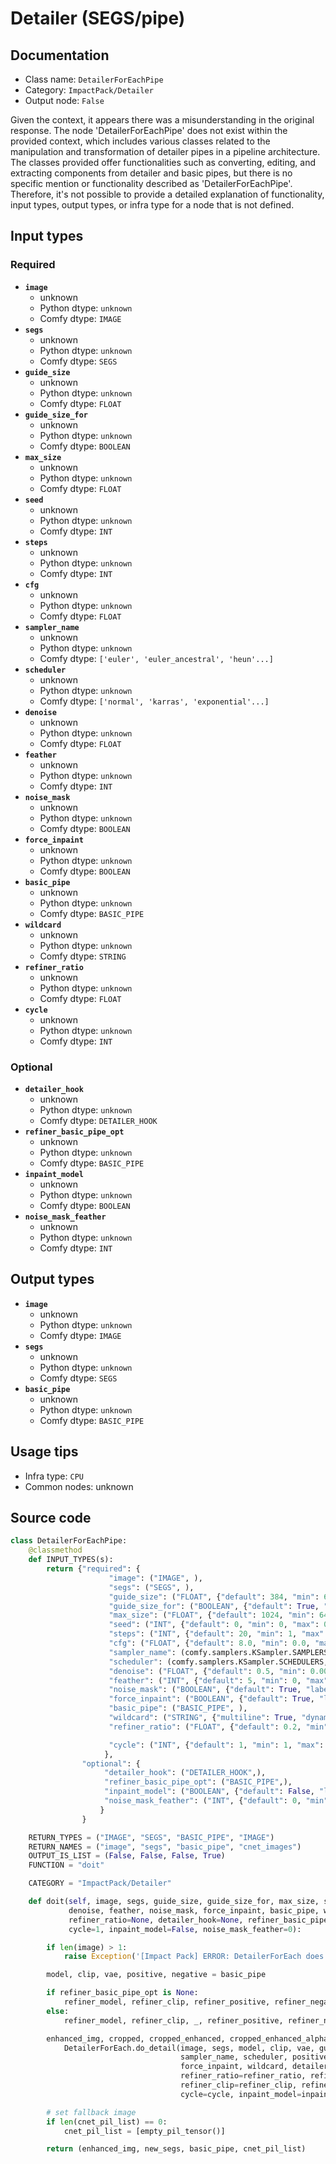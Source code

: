 # Detailer (SEGS/pipe)
## Documentation
- Class name: `DetailerForEachPipe`
- Category: `ImpactPack/Detailer`
- Output node: `False`

Given the context, it appears there was a misunderstanding in the original response. The node 'DetailerForEachPipe' does not exist within the provided context, which includes various classes related to the manipulation and transformation of detailer pipes in a pipeline architecture. The classes provided offer functionalities such as converting, editing, and extracting components from detailer and basic pipes, but there is no specific mention or functionality described as 'DetailerForEachPipe'. Therefore, it's not possible to provide a detailed explanation of functionality, input types, output types, or infra type for a node that is not defined.
## Input types
### Required
- **`image`**
    - unknown
    - Python dtype: `unknown`
    - Comfy dtype: `IMAGE`
- **`segs`**
    - unknown
    - Python dtype: `unknown`
    - Comfy dtype: `SEGS`
- **`guide_size`**
    - unknown
    - Python dtype: `unknown`
    - Comfy dtype: `FLOAT`
- **`guide_size_for`**
    - unknown
    - Python dtype: `unknown`
    - Comfy dtype: `BOOLEAN`
- **`max_size`**
    - unknown
    - Python dtype: `unknown`
    - Comfy dtype: `FLOAT`
- **`seed`**
    - unknown
    - Python dtype: `unknown`
    - Comfy dtype: `INT`
- **`steps`**
    - unknown
    - Python dtype: `unknown`
    - Comfy dtype: `INT`
- **`cfg`**
    - unknown
    - Python dtype: `unknown`
    - Comfy dtype: `FLOAT`
- **`sampler_name`**
    - unknown
    - Python dtype: `unknown`
    - Comfy dtype: `['euler', 'euler_ancestral', 'heun'...]`
- **`scheduler`**
    - unknown
    - Python dtype: `unknown`
    - Comfy dtype: `['normal', 'karras', 'exponential'...]`
- **`denoise`**
    - unknown
    - Python dtype: `unknown`
    - Comfy dtype: `FLOAT`
- **`feather`**
    - unknown
    - Python dtype: `unknown`
    - Comfy dtype: `INT`
- **`noise_mask`**
    - unknown
    - Python dtype: `unknown`
    - Comfy dtype: `BOOLEAN`
- **`force_inpaint`**
    - unknown
    - Python dtype: `unknown`
    - Comfy dtype: `BOOLEAN`
- **`basic_pipe`**
    - unknown
    - Python dtype: `unknown`
    - Comfy dtype: `BASIC_PIPE`
- **`wildcard`**
    - unknown
    - Python dtype: `unknown`
    - Comfy dtype: `STRING`
- **`refiner_ratio`**
    - unknown
    - Python dtype: `unknown`
    - Comfy dtype: `FLOAT`
- **`cycle`**
    - unknown
    - Python dtype: `unknown`
    - Comfy dtype: `INT`
### Optional
- **`detailer_hook`**
    - unknown
    - Python dtype: `unknown`
    - Comfy dtype: `DETAILER_HOOK`
- **`refiner_basic_pipe_opt`**
    - unknown
    - Python dtype: `unknown`
    - Comfy dtype: `BASIC_PIPE`
- **`inpaint_model`**
    - unknown
    - Python dtype: `unknown`
    - Comfy dtype: `BOOLEAN`
- **`noise_mask_feather`**
    - unknown
    - Python dtype: `unknown`
    - Comfy dtype: `INT`
## Output types
- **`image`**
    - unknown
    - Python dtype: `unknown`
    - Comfy dtype: `IMAGE`
- **`segs`**
    - unknown
    - Python dtype: `unknown`
    - Comfy dtype: `SEGS`
- **`basic_pipe`**
    - unknown
    - Python dtype: `unknown`
    - Comfy dtype: `BASIC_PIPE`
## Usage tips
- Infra type: `CPU`
- Common nodes: unknown


## Source code
```python
class DetailerForEachPipe:
    @classmethod
    def INPUT_TYPES(s):
        return {"required": {
                      "image": ("IMAGE", ),
                      "segs": ("SEGS", ),
                      "guide_size": ("FLOAT", {"default": 384, "min": 64, "max": nodes.MAX_RESOLUTION, "step": 8}),
                      "guide_size_for": ("BOOLEAN", {"default": True, "label_on": "bbox", "label_off": "crop_region"}),
                      "max_size": ("FLOAT", {"default": 1024, "min": 64, "max": nodes.MAX_RESOLUTION, "step": 8}),
                      "seed": ("INT", {"default": 0, "min": 0, "max": 0xffffffffffffffff}),
                      "steps": ("INT", {"default": 20, "min": 1, "max": 10000}),
                      "cfg": ("FLOAT", {"default": 8.0, "min": 0.0, "max": 100.0}),
                      "sampler_name": (comfy.samplers.KSampler.SAMPLERS,),
                      "scheduler": (comfy.samplers.KSampler.SCHEDULERS,),
                      "denoise": ("FLOAT", {"default": 0.5, "min": 0.0001, "max": 1.0, "step": 0.01}),
                      "feather": ("INT", {"default": 5, "min": 0, "max": 100, "step": 1}),
                      "noise_mask": ("BOOLEAN", {"default": True, "label_on": "enabled", "label_off": "disabled"}),
                      "force_inpaint": ("BOOLEAN", {"default": True, "label_on": "enabled", "label_off": "disabled"}),
                      "basic_pipe": ("BASIC_PIPE", ),
                      "wildcard": ("STRING", {"multiline": True, "dynamicPrompts": False}),
                      "refiner_ratio": ("FLOAT", {"default": 0.2, "min": 0.0, "max": 1.0}),

                      "cycle": ("INT", {"default": 1, "min": 1, "max": 10, "step": 1}),
                     },
                "optional": {
                     "detailer_hook": ("DETAILER_HOOK",),
                     "refiner_basic_pipe_opt": ("BASIC_PIPE",),
                     "inpaint_model": ("BOOLEAN", {"default": False, "label_on": "enabled", "label_off": "disabled"}),
                     "noise_mask_feather": ("INT", {"default": 0, "min": 0, "max": 100, "step": 1}),
                    }
                }

    RETURN_TYPES = ("IMAGE", "SEGS", "BASIC_PIPE", "IMAGE")
    RETURN_NAMES = ("image", "segs", "basic_pipe", "cnet_images")
    OUTPUT_IS_LIST = (False, False, False, True)
    FUNCTION = "doit"

    CATEGORY = "ImpactPack/Detailer"

    def doit(self, image, segs, guide_size, guide_size_for, max_size, seed, steps, cfg, sampler_name, scheduler,
             denoise, feather, noise_mask, force_inpaint, basic_pipe, wildcard,
             refiner_ratio=None, detailer_hook=None, refiner_basic_pipe_opt=None,
             cycle=1, inpaint_model=False, noise_mask_feather=0):

        if len(image) > 1:
            raise Exception('[Impact Pack] ERROR: DetailerForEach does not allow image batches.\nPlease refer to https://github.com/ltdrdata/ComfyUI-extension-tutorials/blob/Main/ComfyUI-Impact-Pack/tutorial/batching-detailer.md for more information.')

        model, clip, vae, positive, negative = basic_pipe

        if refiner_basic_pipe_opt is None:
            refiner_model, refiner_clip, refiner_positive, refiner_negative = None, None, None, None
        else:
            refiner_model, refiner_clip, _, refiner_positive, refiner_negative = refiner_basic_pipe_opt

        enhanced_img, cropped, cropped_enhanced, cropped_enhanced_alpha, cnet_pil_list, new_segs = \
            DetailerForEach.do_detail(image, segs, model, clip, vae, guide_size, guide_size_for, max_size, seed, steps, cfg,
                                      sampler_name, scheduler, positive, negative, denoise, feather, noise_mask,
                                      force_inpaint, wildcard, detailer_hook,
                                      refiner_ratio=refiner_ratio, refiner_model=refiner_model,
                                      refiner_clip=refiner_clip, refiner_positive=refiner_positive, refiner_negative=refiner_negative,
                                      cycle=cycle, inpaint_model=inpaint_model, noise_mask_feather=noise_mask_feather)

        # set fallback image
        if len(cnet_pil_list) == 0:
            cnet_pil_list = [empty_pil_tensor()]

        return (enhanced_img, new_segs, basic_pipe, cnet_pil_list)

```
